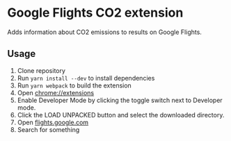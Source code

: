 # Google Flights CO2 extension

Adds information about CO2 emissions to results on Google Flights.

## Usage

1. Clone repository
2. Run `yarn install --dev` to install dependencies
3. Run `yarn webpack` to build the extension
2. Open [chrome://extensions](chrome://extensions)
3. Enable Developer Mode by clicking the toggle switch next to Developer mode.
4. Click the LOAD UNPACKED button and select the downloaded directory.
5. Open [flights.google.com](flights.google.com)
6. Search for something